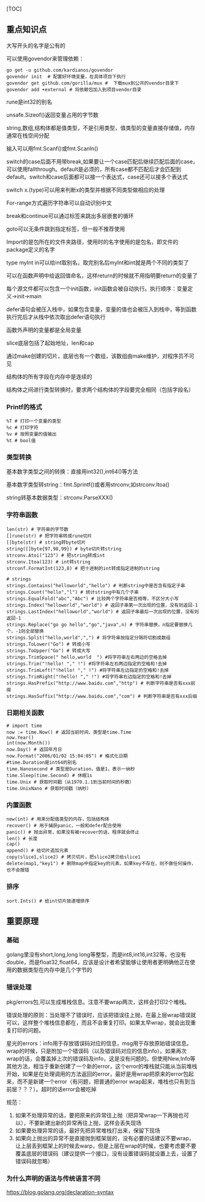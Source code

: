 [TOC]



## 重点知识点

大写开头的名字是公有的

可以使用govendor来管理依赖：

```shell
go get -u github.com/kardianos/govendor
govendor init  # 配置好环境变量，在具体项目下执行
govendor get github.com/gorilla/mux #  下载mux到公共的vendor目录下
govendor add +external # 将依赖包加入到项目vendor目录
```

rune是int32的别名

unsafe.Sizeof()返回变量占用的字节数

string,数组,结构体都是值类型，不是引用类型，值类型的变量直接存储值，内存通常在栈空间分配

输入可以用fmt.Scanf()或fmt.Scanln()

switch的case后面不用带break,如果要让一个case匹配后继续匹配后面的case，可以使用fallthrough。default是必须的，所有case都不匹配后才会匹配到default。switch和case后面都可以接一个表达式，case还可以接多个表达式

switch x.(type)可以用来判断x的类型并根据不同类型做相应的处理

For-range方式遍历字符串可以自动识别中文

break和continue可以通过标签来跳出多层嵌套的循环

goto可以无条件跳到指定标签，但一般不推荐使用

Import的是包所在的文件夹路径，使用时的名字使用的是包名，即文件的package定义的名字

type myInt in可以给int取别名，取完别名后myInt和int就是两个不同的类型了

可以在函数声明中给返回值命名，这样return的时候就不用指明要return的变量了

每个源文件都可以包含一个init函数，init函数会被自动执行。执行顺序：变量定义->init->main

defer语句会被压入栈中，如果包含变量，变量的值也会被压入到栈中，等到函数执行完后才从栈中依次取出defer语句执行

函数外声明的变量都是全局变量

slice底层包括了起始地址，len和cap

通过make创建的切片，底层也有一个数组，该数组由make维护，对程序员不可见

结构体的所有字段在内存中是连续的

结构体之间进行类型转换时，要求两个结构体的字段要完全相同（包括字段名）

### Printf的格式

```shell
%T # 打印一个变量的类型
%c # 打印字符
%v # 按照变量的值输出
%t # bool值
```



### 类型转换

基本数字类型之间的转换：直接用int32(),int64()等方法

基本数字类型转string：fmt.Sprintf()或者用strconv,如strconv.Itoa()

string转基本数据类型：strconv.ParseXXX()



### 字符串函数

```shell
len(str) # 字符串的字节数
[]rune(str) # 把字符串转成rune切片
[]byte(str) # string转byte切片
string([]byte{97,98,99}) # byte切片转string
strconv.Atoi("123") # 把string转成int
strconv.Itoa(123) # int转string
strconf.FormatInt(123,8) # 把十进制的int转成指定进制的string

# strings
strings.Contains("helloworld","hello") # 判断string中是否含有指定子串
strings.Count("hello","l") # 统计string中有几个子串
strings.EqualFold("abc","Abc") # 比较两个字符串是否相等，不区分大小写
strings.Index("helloworld","world") # 返回子串第一次出现的位置，没有则返回-1
strings.LastIndex("helloworld","world") # 返回子串最后一次出现的位置，没有则返回-1
strings.Replace("go go hello","go","java",n) # 字符串替换，n指定要替换几个，-1则全部替换
strings.Split("hello,world",",") # 将字符串按指定分隔符切割成数组
strings.ToLower("Go") # 转成小写
strings.ToUpper("Go") # 转成大写
strings.TrimSpace(" hello,world  ") #将字符串左右两边的空格去掉
strings.Trim("!hello! "," !") #将字符串左右两边指定的空格和!去掉
strings.TrimLeft("!hello! "," !") #将字符串左边指定的空格和!去掉
strings.TrimRight("!hello! "," !") #将字符串右边指定的空格和!去掉
strings.HasPrefix("http://www.baidu.com","http") # 判断字符串是否有xxx前缀
strings.HasSuffix("http://www.baidu.com","com") # 判断字符串是否有xxx后缀
```



### 日期相关函数

```shell
# import time
now := time.Now() # 返回当前时间，类型是time.Time
now.Year()
int(now.Month()) 
now.Day() # 返回年月日
now.Format("2006/01/02 15:04:05") # 格式化日期
#time.Duration是int64的别名
time.Nanosecond # 类型是Duration，值是1，表示一纳秒
time.Sleep(time.Second) # 休眠1s
time.Unix # 获取时间戳（从1970.1.1到当前时间的秒数）
time.UnixNano # 获取时间戳（纳秒）
```

### 内置函数

```shell
new(int) # 用来分配值类型的内存，包括结构体
recover() # 用于捕获panic，一般和defer配合使用
panic() # 抛出异常，如果没有被recover的话，程序就会终止
len() # 长度
cap()
append() # 给切片追加元素
copy(slice1,slice2) # 拷贝切片，把slice2拷贝给slice1
delete(map1,"key1") # 删除map中指定key的元素，如果key不存在，则不做任何操作，也不会报错
```



### 排序

```shell
sort.Ints() # 给int切片按递增排序
```



## 重要原理

### 基础

golang里没有short,long,long long等整型，而是int8,int16,int32等，也没有double，而是float32,float64，应该是设计者希望能够让使用者更明确他正在使用的数据类型在内存中是几个字节的

### 错误处理

pkg/errors包,可以生成堆栈信息。注意不要wrap两次，这样会打印2个堆栈。

错误处理的原则：当处理不了错误时，应该把错误往上抛，在最上层wrap错误就可以，这样整个堆栈信息都在，而且不会重复打印。如果太早wrap，就会出现重复打印的问题。

星光的errors：info用于存放错误码对应的信息，msg用于存放原始错误信息。wrap的时候，只是附加一个错误码（以及错误码对应的信息info）。如果再次wrap的话，会覆盖掉上次的错误码及info，这是没有问题的。但使用New,Info等其他方法，相当于重新创建了一个新的error，这个error的堆栈就只能从当前堆栈开始，如果是在处理调用的方法返回的error，最好是用wrap把原来的error包起来，而不是新建一个error（有问题，把普通的error wrap起来，堆栈也只有到当前层？？？）。超时的话error会被吃掉

规范：

1. 如果不处理异常的话，要把原来的异常往上抛（把异常wrap一下再抛也可以），不要新建出新的异常再往上抛，这样会丢失现场
2. 如果要处理异常的话，最好先把异常堆栈打出来，保留下现场
3. 如果向上抛出的异常不是直接抛到框架层的，没有必要的话建议不要wrap，让上层丢到框架上的时候去warp，但是上层在wrap的时候，也要考虑要不要覆盖底层的错误码（建议提供一个接口，没有设置错误码就设置上去，设置了错误码就忽略）

### 为什么声明的语法与传统语言不同

https://blog.golang.org/declaration-syntax

